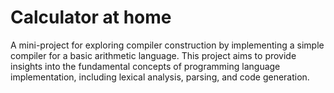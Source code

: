 # Calculator at home
A mini-project for exploring compiler construction by implementing a simple compiler for a basic arithmetic language. This project aims to provide insights into the fundamental concepts of programming language implementation, including lexical analysis, parsing, and code generation.
